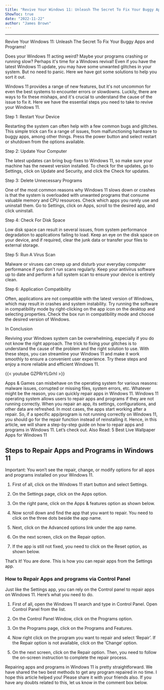 ```yaml
---
title: "Revive Your Windows 11: Unleash The Secret To Fix Your Buggy Apps and Programs!"
ShowToc: true 
date: "2022-11-22"
author: "James Brown"
---
```

*****
Revive Your Windows 11: Unleash The Secret To Fix Your Buggy Apps and Programs!

Does your Windows 11 acting weird? Maybe your programs crashing or running slow? Perhaps it's time for a Windows revival! Even if you have the latest Windows 11 update, you may have some unwanted glitches in your system. But no need to panic. Here we have got some solutions to help you sort it out.

Windows 11 provides a range of new features, but it's not uncommon for even the best systems to encounter errors or slowdowns. Luckily, there are ways to fix these mishaps, and it's crucial to understand the cause of the issue to fix it. Here we have the essential steps you need to take to revive your Windows 11.

Step 1: Restart Your Device

Restarting the system can often help with a few common bugs and glitches. This simple trick can fix a range of issues, from malfunctioning hardware to buggy apps, among other things. Press the power button and select restart or shutdown from the options available.

Step 2: Update Your Computer

The latest updates can bring bug-fixes to Windows 11, so make sure your machine has the newest version installed. To check for the updates, go to Settings, click on Update and Security, and click the Check for updates.

Step 3: Delete Unnecessary Programs

One of the most common reasons why Windows 11 slows down or crashes is that the system is overloaded with unwanted programs that consume valuable memory and CPU resources. Check which apps you rarely use and uninstall them. Go to Settings, click on Apps, scroll to the desired app, and click uninstall.

Step 4: Check For Disk Space

Low disk space can result in several issues, from system performance degradation to applications failing to load. Keep an eye on the disk space on your device, and if required, clear the junk data or transfer your files to external storage.

Step 5: Run A Virus Scan

Malware or viruses can creep up and disturb your everyday computer performance if you don't run scans regularly. Keep your antivirus software up to date and perform a full system scan to ensure your device is entirely clean.

Step 6: Application Compatibility

Often, applications are not compatible with the latest version of Windows, which may result in crashes and system instability. Try running the software in compatibility mode by right-clicking on the app icon on the desktop and selecting properties. Check the box run in compatibility mode and choose the desired version of Windows.

In Conclusion

Reviving your Windows system can be overwhelming, especially if you do not know the right approach. The trick to fixing your glitches is to understand the cause of the problem and the right solution to use. With these steps, you can streamline your Windows 11 and make it work smoothly to ensure a convenient user experience. Try these steps and enjoy a more reliable and efficient Windows 11.

{{< youtube GZPRrYLGrhI >}} 



Apps & Games can misbehave on the operating system for various reasons: malware issues, corrupted or missing files, system errors, etc. Whatever might be the reason, you can quickly repair apps in Windows 11.
Windows 11 operating system allows users to repair apps and programs if they are not running correctly. When you repair an app, its settings, configurations, and other data are refreshed. In most cases, the apps start working after a repair.
So, if a specific app/program is not running correctly on Windows 11, you should go for the repair function instead of reinstalling it. Hence, in this article, we will share a step-by-step guide on how to repair apps and programs in Windows 11. Let’s check out.
Also Read: 5 Best Live Wallpaper Apps for Windows 11

 
## Steps to Repair Apps and Programs in Windows 11


Important: You won’t see the repair, change, or modify options for all apps and programs installed on your Windows 11.
1. First of all, click on the Windows 11 start button and select Settings.

2. On the Settings page, click on the Apps option.

3. On the right pane, click on the Apps & features option as shown below.

4. Now scroll down and find the app that you want to repair. You need to click on the three dots beside the app name.

5. Next, click on the Advanced options link under the app name.

6. On the next screen, click on the Repair option.

7. If the app is still not fixed, you need to click on the Reset option, as shown below.

That’s it! You are done. This is how you can repair apps from the Settings app.

 
### How to Repair Apps and programs via Control Panel


Just like the Settings app, you can rely on the Control panel to repair apps on Windows 11. Here’s what you need to do.
1. First of all, open the Windows 11 search and type in Control Panel. Open Control Panel from the list.

2. On the Control Panel Window, click on the Programs option.

3. On the Programs page, click on the Programs and Features.

4. Now right click on the program you want to repair and select ‘Repair’. If the Repair option is not available, click on the ‘Change‘ option.

5. On the next screen, click on the Repair option. Then, you need to follow the on-screen instruction to complete the repair process.

Repairing apps and programs in Windows 11 is pretty straightforward. We have shared the two best methods to get any program repaired in no time. I hope this article helped you! Please share it with your friends also. If you have any doubts related to this, let us know in the comment box below.






